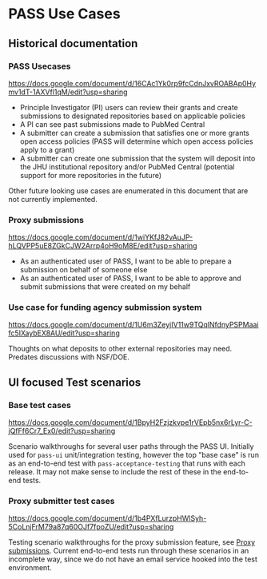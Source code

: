 # PASS Use Cases

## Historical documentation

### PASS Usecases

https://docs.google.com/document/d/16CAc1Yk0rp9fcCdnJxvROABAp0Hymv1dT-1AXVfl1qM/edit?usp=sharing

* Principle Investigator (PI) users can review their grants and create submissions to designated repositories based on applicable policies
* A PI can see past submissions made to PubMed Central
* A submitter can create a submission that satisfies one or more grants open access policies (PASS will determine which open access policies apply to a grant)
* A submitter can create one submission that the system will deposit into the JHU institutional repository and/or PubMed Central (potential support for more repositories in the future)

Other future looking use cases are enumerated in this document that are not currently implemented.

### Proxy submissions

https://docs.google.com/document/d/1wiYKfJ82vAuJP-hLQVPP5uE8ZGkCJW2Arrp4oH9oM8E/edit?usp=sharing

* As an authenticated user of PASS, I want to be able to prepare a submission on behalf of someone else
* As an authenticated user of PASS, I want to be able to approve and submit submissions that were created on my behalf

### Use case for funding agency submission system

https://docs.google.com/document/d/1U6m3ZeyjIV11w9TQqlNfdnyPSPMaaifc5IXaybEX8AU/edit?usp=sharing

Thoughts on what deposits to other external repositories may need. Predates discussions with NSF/DOE.


## UI focused Test scenarios

### Base test cases

https://docs.google.com/document/d/1BpyH2Fzjzkvpe1rVEpb5nx6rLyr-C-jQfFf6Cr7_Ex0/edit?usp=sharing

Scenario walkthroughs for several user paths through the PASS UI. Initially used for `pass-ui` unit/integration testing, however the top "base case" is run as an end-to-end test with `pass-acceptance-testing` that runs with each release. It may not make sense to include the rest of these in the end-to-end tests.

### Proxy submitter test cases

https://docs.google.com/document/d/1b4PXfLurzpHWlSyh-5CoLnjFrM79a87q60OJf7fpoZU/edit?usp=sharing

Testing scenario walkthroughs for the proxy submission feature, see [Proxy submissions](#proxy-submissions). Current end-to-end tests run through these scenarios in an incomplete way, since we do not have an email service hooked into the test environment.
